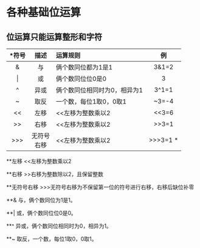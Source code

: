 # **各种基础位运算**

## **位运算只能运算整形和字符**</br>


| *符号 |描述 |运算规则                   |  例    |
|:----:|:--:|:--------------------------|:-----:|
|&     | 与 |俩个数同位都为1是1           |3&1=2  |
|\|    | 或 |俩个数同位位0是0             |3|1=3  |
|^     |异或|俩个数同位相同时为0，相异为1  |3^1=1  |
|~     |取反|一个数，每位1取0，0取1        |~3=-4  |
|<<    |左移|<<左移为整数乘以2             |<<3=6  |
|>>    |右移|<<左移为整数乘以2             |>>3=1  |
|>>>   |无符号</br>右移|<<左移为整数乘以2             |>>>3=1  *|


**左移
<<左移为整数乘以2</br>

**右移
\>\>右移为整数除以2，且保留整数</br>

**无符号右移
\>\>\>无符号右移为不保留第一位的符号进行右移，右移后缺位补零</br>

**&
与，俩个数同位为1是1。

**|
或，俩个数同位位0是0。

**^
异或，俩个数同位相同时为0，相异为1。

**~
取反，一个数，每位1取0，0取1。
